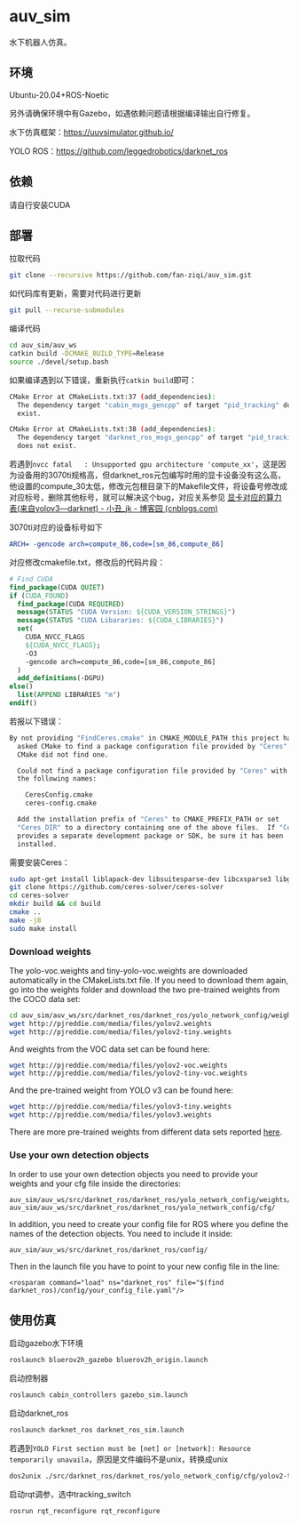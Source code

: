 # auv_sim

水下机器人仿真。

## 环境

Ubuntu-20.04+ROS-Noetic

另外请确保环境中有Gazebo，如遇依赖问题请根据编译输出自行修复。

水下仿真框架：https://uuvsimulator.github.io/

YOLO ROS：https://github.com/leggedrobotics/darknet_ros

## 依赖

请自行安装CUDA

## 部署

拉取代码

```bash
git clone --recursive https://github.com/fan-ziqi/auv_sim.git
```

如代码库有更新，需要对代码进行更新

```bash
git pull --recurse-submodules
```

编译代码

```bash
cd auv_sim/auv_ws
catkin build -DCMAKE_BUILD_TYPE=Release
source ./devel/setup.bash
```

如果编译遇到以下错误，重新执行`catkin build`即可：

```bash
CMake Error at CMakeLists.txt:37 (add_dependencies):
  The dependency target "cabin_msgs_gencpp" of target "pid_tracking" does not
  exist.

CMake Error at CMakeLists.txt:38 (add_dependencies):
  The dependency target "darknet_ros_msgs_gencpp" of target "pid_tracking"
  does not exist.
```

若遇到`nvcc fatal   : Unsupported gpu architecture 'compute_xx'`，这是因为设备用的3070ti规格高，但darknet_ros元包编写时用的显卡设备没有这么高，他设置的compute_30太低，修改元包根目录下的Makefile文件，将设备号修改成对应标号，删除其他标号，就可以解决这个bug，对应关系参见 [显卡对应的算力表(来自yolov3—darknet) - 小丑_jk - 博客园 (cnblogs.com)](https://www.cnblogs.com/xiaochouk/p/16228915.html)

3070ti对应的设备标号如下

```cmake
ARCH= -gencode arch=compute_86,code=[sm_86,compute_86]
```

对应修改cmakefile.txt，修改后的代码片段：

```cmake
# Find CUDA
find_package(CUDA QUIET)
if (CUDA_FOUND)
  find_package(CUDA REQUIRED)
  message(STATUS "CUDA Version: ${CUDA_VERSION_STRINGS}")
  message(STATUS "CUDA Libararies: ${CUDA_LIBRARIES}")
  set(
    CUDA_NVCC_FLAGS
    ${CUDA_NVCC_FLAGS};
    -O3
    -gencode arch=compute_86,code=[sm_86,compute_86]
  )
  add_definitions(-DGPU)
else()
  list(APPEND LIBRARIES "m")
endif()
```

若报以下错误：

```bash
By not providing "FindCeres.cmake" in CMAKE_MODULE_PATH this project has
  asked CMake to find a package configuration file provided by "Ceres", but
  CMake did not find one.

  Could not find a package configuration file provided by "Ceres" with any of
  the following names:

    CeresConfig.cmake
    ceres-config.cmake

  Add the installation prefix of "Ceres" to CMAKE_PREFIX_PATH or set
  "Ceres_DIR" to a directory containing one of the above files.  If "Ceres"
  provides a separate development package or SDK, be sure it has been
  installed.
```

需要安装Ceres：

```bash
sudo apt-get install liblapack-dev libsuitesparse-dev libcxsparse3 libgflags-dev libgoogle-glog-dev libgtest-dev
git clone https://github.com/ceres-solver/ceres-solver
cd ceres-solver
mkdir build && cd build
cmake ..
make -j8
sudo make install
```

### Download weights

The yolo-voc.weights and tiny-yolo-voc.weights are downloaded automatically in the CMakeLists.txt file. If you need to download them again, go into the weights folder and download the two pre-trained weights from the COCO data set:

```bash
cd auv_sim/auv_ws/src/darknet_ros/darknet_ros/yolo_network_config/weights/
wget http://pjreddie.com/media/files/yolov2.weights
wget http://pjreddie.com/media/files/yolov2-tiny.weights
```

And weights from the VOC data set can be found here:

```bash
wget http://pjreddie.com/media/files/yolov2-voc.weights
wget http://pjreddie.com/media/files/yolov2-tiny-voc.weights
```

And the pre-trained weight from YOLO v3 can be found here:

```bash
wget http://pjreddie.com/media/files/yolov3-tiny.weights
wget http://pjreddie.com/media/files/yolov3.weights
```

There are more pre-trained weights from different data sets reported [here](https://pjreddie.com/darknet/yolo/).

### Use your own detection objects

In order to use your own detection objects you need to provide your weights and your cfg file inside the directories:

```
auv_sim/auv_ws/src/darknet_ros/darknet_ros/yolo_network_config/weights/
auv_sim/auv_ws/src/darknet_ros/darknet_ros/yolo_network_config/cfg/
```

In addition, you need to create your config file for ROS where you define the names of the detection objects. You need to include it inside:

```
auv_sim/auv_ws/src/darknet_ros/darknet_ros/config/
```

Then in the launch file you have to point to your new config file in the line:

```
<rosparam command="load" ns="darknet_ros" file="$(find darknet_ros)/config/your_config_file.yaml"/>
```

## 使用仿真

启动gazebo水下环境

```bash
roslaunch bluerov2h_gazebo bluerov2h_origin.launch
```

启动控制器

```bash
roslaunch cabin_controllers gazebo_sim.launch
```

启动darknet_ros

```bash
roslaunch darknet_ros darknet_ros_sim.launch
```

若遇到`YOLO First section must be [net] or [network]: Resource temporarily unavaila`，原因是文件编码不是unix，转换成unix

```bash
dos2unix ./src/darknet_ros/darknet_ros/yolo_network_config/cfg/yolov2-tiny.cfg
```

启动rqt调参，选中tracking_switch

```bash
rosrun rqt_reconfigure rqt_reconfigure
```

